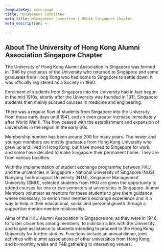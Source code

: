 ```yaml
---
templateKey: exco-page
title: Management Committee 
meta_title: Management Committee | HKUAA Singapore Chapter
meta_description: >-

---
```

## About The University of Hong Kong Alumni Association Singapore Chapter

The University of Hong Kong Alumni Association in Singapore was formed in 1946 by graduates of the University who returned to Singapore and some graduates from Hong Kong who had come to Singapore to settle down. It was officially registered as a Society in 1960.
 
Enrolment of students from Singapore into the University had in fact begun in the mid 1910s, shortly after the University was founded in 1911. Singapore students then mainly pursued courses in medicine and engineering.
 
There was a regular flow of students from Singapore into the University from those early days until 1941, and an even greater increase immediately after World War II. The flow ceased with the establishment and expansion of universities in the region in the early 60s.
 
Membership number has been around 200 for many years. The newer and younger members are mostly graduates from Hong Kong University who grew up and lived in Hong Kong, but have moved to Singapore for work, and some have decided to make Singapore their permanent home. They are from various faculties. 
 
With the implementation of student exchange programme between HKU and the universities in Singapore - National University of Singapore (NUS), Nanyang Technological University (NTU), Singapore Management University (SMU), selected students from HKU are given the opportunity to attend courses for one or two semesters at universities in Singapore. Alumni Members volunteer as mentors for these students to give them guidance where necessary, to enrich their mentee's exchange experience and in a way to help in their educational, social and personal growth through a supportive mentor-mentee relationship. 
 
Aims of the HKU Alumni Association in Singapore are, as they were in 1946, to foster closer ties among members, to maintain a link with the University, and to give assistance to students intending to proceed to the Hong Kong University for further studies. Functions include an annual dinner, joint activities with alumni associations of other universities from Hong Kong, and bi-monthly walks and F&B gathering to interesting venues.
